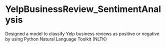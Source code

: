 # YelpBusinessReview_SentimentAnalysis
Designed a model to classify Yelp business reviews as positive or negative by using Python Natural Language Toolkit (NLTK)
